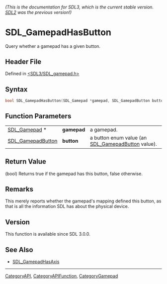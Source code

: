 ###### (This is the documentation for SDL3, which is the current stable version. [SDL2](https://wiki.libsdl.org/SDL2/) was the previous version!)
# SDL_GamepadHasButton

Query whether a gamepad has a given button.

## Header File

Defined in [<SDL3/SDL_gamepad.h>](https://github.com/libsdl-org/SDL/blob/main/include/SDL3/SDL_gamepad.h)

## Syntax

```c
bool SDL_GamepadHasButton(SDL_Gamepad *gamepad, SDL_GamepadButton button);
```

## Function Parameters

|                                        |             |                                                                        |
| -------------------------------------- | ----------- | ---------------------------------------------------------------------- |
| [SDL_Gamepad](SDL_Gamepad) *           | **gamepad** | a gamepad.                                                             |
| [SDL_GamepadButton](SDL_GamepadButton) | **button**  | a button enum value (an [SDL_GamepadButton](SDL_GamepadButton) value). |

## Return Value

(bool) Returns true if the gamepad has this button, false otherwise.

## Remarks

This merely reports whether the gamepad's mapping defined this button, as
that is all the information SDL has about the physical device.

## Version

This function is available since SDL 3.0.0.

## See Also

- [SDL_GamepadHasAxis](SDL_GamepadHasAxis)

----
[CategoryAPI](CategoryAPI), [CategoryAPIFunction](CategoryAPIFunction), [CategoryGamepad](CategoryGamepad)

